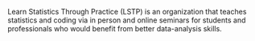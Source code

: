 Learn Statistics Through Practice (LSTP) is an organization that teaches statistics and coding via in person and online seminars for students and professionals who would benefit from better data-analysis skills. 
